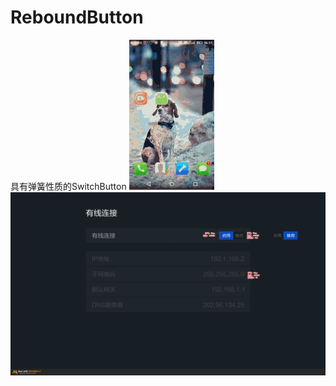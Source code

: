 # ReboundButton
具有弹簧性质的SwitchButton
![image](https://github.com/xiaobinbin7530/ReboundButton/blob/master/684a74b486bd37cd8bbf79f68fc6446a%2000_00_03-00_00_06.gif)   
![image](https://github.com/xiaobinbin7530/ReboundButton/blob/master/screenshots/spec.png)  
